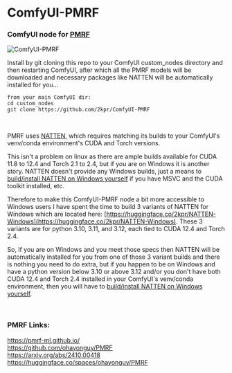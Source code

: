 # ComfyUI-PMRF

### ComfyUI node for [PMRF](https://github.com/ohayonguy/PMRF)

![ComfyUI-PMRF](https://github.com/user-attachments/assets/c6692669-7335-424b-8377-b9aa85ac258c)

Install by git cloning this repo to your ComfyUI custom_nodes directory and then restarting ComfyUI, after which all the PMRF models will be downloaded and necessary packages like NATTEN will be automatically installed for you...
```
from your main ComfyUI dir:
cd custom_nodes
git clone https://github.com/2kpr/ComfyUI-PMRF
```

<br/>

PMRF uses [NATTEN](https://shi-labs.com/natten/), which requires matching its builds to your ComfyUI's venv/conda environment's CUDA and Torch versions.

This isn't a problem on linux as there are ample builds available for CUDA 11.8 to 12.4 and Torch 2.1 to 2.4, but if you are on Windows it is another story. NATTEN doesn't provide any Windows builds, just a means to [build/install NATTEN on Windows yourself](https://github.com/SHI-Labs/NATTEN/blob/main/docs/install.md#build-with-msvc) if you have MSVC and the CUDA toolkit installed, etc.

Therefore to make this ComfyUI-PMRF node a bit more accessible to Windows users I have spent the time to build 3 variants of NATTEN for Windows which are located here: [https://huggingface.co/2kpr/NATTEN-Windows](https://huggingface.co/2kpr/NATTEN-Windows). These 3 variants are for python 3.10, 3.11, and 3.12, each tied to CUDA 12.4 and Torch 2.4.

So, if you are on Windows and you meet those specs then NATTEN will be automatically installed for you from one of those 3 variant builds and there is nothing you need to do extra, but if you happen to be on Windows and have a python version below 3.10 or above 3.12 and/or you don't have both CUDA 12.4 and Torch 2.4 installed in your ComfyUI's venv/conda environment, then you will have to [build/install NATTEN on Windows yourself](https://github.com/SHI-Labs/NATTEN/blob/main/docs/install.md#build-with-msvc).

<br/>

### PMRF Links:
https://pmrf-ml.github.io/<br/>
https://github.com/ohayonguy/PMRF<br/>
https://arxiv.org/abs/2410.00418<br/>
https://huggingface.co/spaces/ohayonguy/PMRF<br/>
